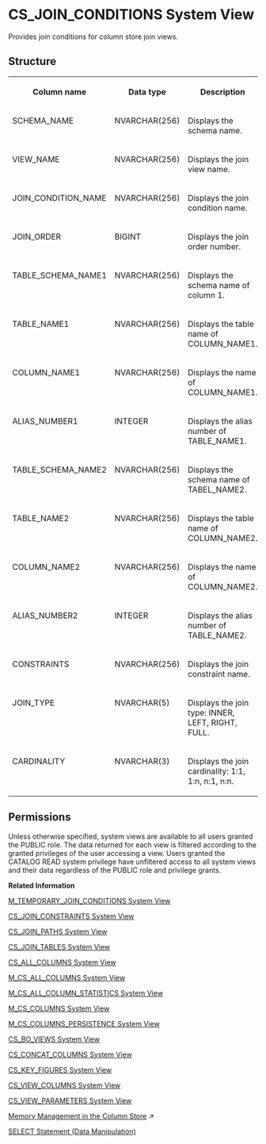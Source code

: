 <!-- loio20a034d2751910148b6ab955080c7127 -->

# CS\_JOIN\_CONDITIONS System View

Provides join conditions for column store join views.



<a name="loio20a034d2751910148b6ab955080c7127___c_s__j_o_i_n__c_o_n_d_i_t_i_o_n_s_1struct_CS_JOIN_CONDITIONS"/>

## Structure


<table>
<tr>
<th valign="top">

Column name

</th>
<th valign="top">

Data type

</th>
<th valign="top">

Description

</th>
</tr>
<tr>
<td valign="top">

SCHEMA\_NAME

</td>
<td valign="top">

NVARCHAR\(256\)

</td>
<td valign="top">

Displays the schema name.

</td>
</tr>
<tr>
<td valign="top">

VIEW\_NAME

</td>
<td valign="top">

NVARCHAR\(256\)

</td>
<td valign="top">

Displays the join view name.

</td>
</tr>
<tr>
<td valign="top">

JOIN\_CONDITION\_NAME

</td>
<td valign="top">

NVARCHAR\(256\)

</td>
<td valign="top">

Displays the join condition name.

</td>
</tr>
<tr>
<td valign="top">

JOIN\_ORDER

</td>
<td valign="top">

BIGINT

</td>
<td valign="top">

Displays the join order number.

</td>
</tr>
<tr>
<td valign="top">

TABLE\_SCHEMA\_NAME1

</td>
<td valign="top">

NVARCHAR\(256\)

</td>
<td valign="top">

Displays the schema name of column 1.

</td>
</tr>
<tr>
<td valign="top">

TABLE\_NAME1

</td>
<td valign="top">

NVARCHAR\(256\)

</td>
<td valign="top">

Displays the table name of COLUMN\_NAME1.

</td>
</tr>
<tr>
<td valign="top">

COLUMN\_NAME1

</td>
<td valign="top">

NVARCHAR\(256\)

</td>
<td valign="top">

Displays the name of COLUMN\_NAME1.

</td>
</tr>
<tr>
<td valign="top">

ALIAS\_NUMBER1

</td>
<td valign="top">

INTEGER

</td>
<td valign="top">

Displays the alias number of TABLE\_NAME1.

</td>
</tr>
<tr>
<td valign="top">

TABLE\_SCHEMA\_NAME2

</td>
<td valign="top">

NVARCHAR\(256\)

</td>
<td valign="top">

Displays the schema name of TABEL\_NAME2.

</td>
</tr>
<tr>
<td valign="top">

TABLE\_NAME2

</td>
<td valign="top">

NVARCHAR\(256\)

</td>
<td valign="top">

Displays the table name of COLUMN\_NAME2.

</td>
</tr>
<tr>
<td valign="top">

COLUMN\_NAME2

</td>
<td valign="top">

NVARCHAR\(256\)

</td>
<td valign="top">

Displays the name of COLUMN\_NAME2.

</td>
</tr>
<tr>
<td valign="top">

ALIAS\_NUMBER2

</td>
<td valign="top">

INTEGER

</td>
<td valign="top">

Displays the alias number of TABLE\_NAME2.

</td>
</tr>
<tr>
<td valign="top">

CONSTRAINTS

</td>
<td valign="top">

NVARCHAR\(256\)

</td>
<td valign="top">

Displays the join constraint name.

</td>
</tr>
<tr>
<td valign="top">

JOIN\_TYPE

</td>
<td valign="top">

NVARCHAR\(5\)

</td>
<td valign="top">

Displays the join type: INNER, LEFT, RIGHT, FULL.

</td>
</tr>
<tr>
<td valign="top">

CARDINALITY

</td>
<td valign="top">

NVARCHAR\(3\)

</td>
<td valign="top">

Displays the join cardinality: 1:1, 1:n, n:1, n:n.

</td>
</tr>
</table>



<a name="loio20a034d2751910148b6ab955080c7127__section_vlk_ccq_bzb"/>

## Permissions

Unless otherwise specified, system views are available to all users granted the PUBLIC role. The data returned for each view is filtered according to the granted privileges of the user accessing a view. Users granted the CATALOG READ system privilege have unfiltered access to all system views and their data regardless of the PUBLIC role and privilege grants.

**Related Information**  


[M\_TEMPORARY\_JOIN\_CONDITIONS System View](../022-Monitoring-Views/m-temporary-join-conditions-system-view-d21ad20.md "Provides information about temporary join conditions.")

[CS\_JOIN\_CONSTRAINTS System View](cs-join-constraints-system-view-20a06e5.md "Provides join constraints for column store join views.")

[CS\_JOIN\_PATHS System View](cs-join-paths-system-view-20a09ec.md "Provides join paths for column store join views.")

[CS\_JOIN\_TABLES System View](cs-join-tables-system-view-20a0cc3.md "Provides information about the physical tables referred to by column store join views.")

[CS\_ALL\_COLUMNS System View](cs-all-columns-system-view-813f1ae.md "Provides information from all columns of column tables, including internal ones.")

[M\_CS\_ALL\_COLUMNS System View](../022-Monitoring-Views/m-cs-all-columns-system-view-20acf4c.md "Provides runtime information for all columns in column tables, including internal column tables.")

[M\_CS\_ALL\_COLUMN\_STATISTICS System View](../022-Monitoring-Views/m-cs-all-column-statistics-system-view-2cb5b77.md "Provides information on how many scans and index searches were performed on any specified columns.")

[M\_CS\_COLUMNS System View](../022-Monitoring-Views/m-cs-columns-system-view-20ad197.md "Provides runtime information about columns in column tables.")

[M\_CS\_COLUMNS\_PERSISTENCE System View](../022-Monitoring-Views/m-cs-columns-persistence-system-view-14905bf.md "Provides column persistence information for column tables.")

[CS\_BO\_VIEWS System View](cs-bo-views-system-view-209fd90.md "Provides information about business object views for column store join views.")

[CS\_CONCAT\_COLUMNS System View](cs-concat-columns-system-view-02fb9ca.md "Provides information on concat columns in the database.")

[CS\_KEY\_FIGURES System View](cs-key-figures-system-view-20a0f88.md "Provides information about the key figures defined for column store join views.")

[CS\_VIEW\_COLUMNS System View](cs-view-columns-system-view-20a1288.md "Provides information about the columns defined for column store join views.")

[CS\_VIEW\_PARAMETERS System View](cs-view-parameters-system-view-3abb271.md "Provides a list of parameters of the objects in the SAP HANA database. Only calculation views are considered. The parameters of a view are parsed from the definition of the underlying scenario.")

[Memory Management in the Column Store](https://help.sap.com/viewer/f9c5015e72e04fffa14d7d4f7267d897/2024_1_QRC/en-US/bd6e6be8bb5710149e34e14608e07b76.html "The column store is the part of the SAP HANA database that manages data organized in columns in memory. Tables created as column tables are stored here.") :arrow_upper_right:

[SELECT Statement \(Data Manipulation\)](../../010-SQL-Reference/012-SQL-Statements/select-statement-data-manipulation-20fcf24.md "Queries data from the database.")

